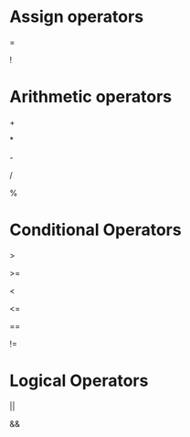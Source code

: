 # Assign operators

\=

\!

# Arithmetic operators

\+

\*

\-

\/

\%

# Conditional Operators

\>

\>=

\<

\<=

\==

\!=

# Logical Operators

\||

\&&

